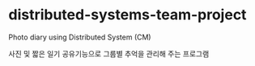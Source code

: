 # distributed-systems-team-project

Photo diary using Distributed System (CM)


사진 및 짧은 일기 공유기능으로 그룹별 추억을 관리해 주는 프로그램


